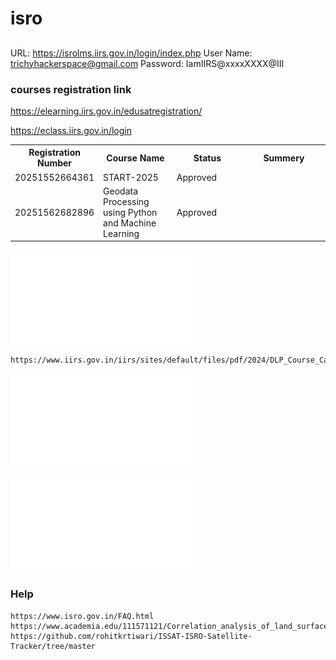# isro



##
URL: https://isrolms.iirs.gov.in/login/index.php
User Name: trichyhackerspace@gmail.com
Password: IamIIRS@xxxxXXXX@III




### courses registration link


https://elearning.iirs.gov.in/edusatregistration/




https://eclass.iirs.gov.in/login






<table>
  <tr>
    <th>Registration Number</th>
    <th>Course Name</th>
    <th>Status</th>
    <th>Summery</th>
  </tr>
<tr>
  <td style="width: 50px; word-wrap: break-word;">20251552664361</td>
  <td style="width: 150px; word-wrap: break-word;">START-2025</td>
  <td style="width: 150px; word-wrap: break-word;">Approved</td>
  <td style="width: 200px; word-wrap: break-word;"></td>
</tr>
<tr>
  <td style="width: 50px; word-wrap: break-word;">20251562682896</td>
  <td style="width: 150px; word-wrap: break-word;">Geodata Processing using Python and Machine Learning</td>
  <td style="width: 150px; word-wrap: break-word;">Approved</td>
  <td style="width: 200px; word-wrap: break-word;"></td>
</tr>
</table>



 	 	 
![DLP_Course_Calendar_2025](src/DLP_Course_Calendar_2025.pdf)

```
https://www.iirs.gov.in/iirs/sites/default/files/pdf/2024/DLP_Course_Calendar_2025.pdf
```



![START-2025](START-2025/README.md)


![Geodata Processing using Python and Machine Learning](Geodata_Processing_using_Python_and_Machine_Learning/README.md)


	





### Help

```
https://www.isro.gov.in/FAQ.html
https://www.academia.edu/111571121/Correlation_analysis_of_land_surface_temperature_on_landsat_8_data_of_Visakhapatnam_Urban_Area_Andhra_Pradesh_India
https://github.com/rohitkrtiwari/ISSAT-ISRO-Satellite-Tracker/tree/master
```
